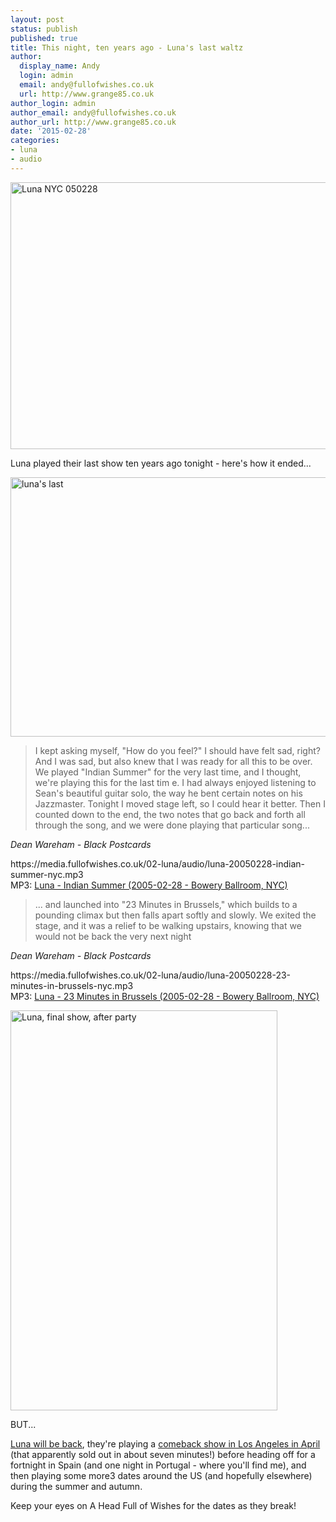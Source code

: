 ```yaml
---
layout: post
status: publish
published: true
title: This night, ten years ago - Luna's last waltz
author:
  display_name: Andy
  login: admin
  email: andy@fullofwishes.co.uk
  url: http://www.grange85.co.uk
author_login: admin
author_email: andy@fullofwishes.co.uk
author_url: http://www.grange85.co.uk
date: '2015-02-28'
categories:
- luna
- audio
---
```

<p><a href="https://www.flickr.com/photos/birzer/430517160" title="Luna NYC 050228 by Brian Birzer, on Flickr"><img src="https://farm1.staticflickr.com/178/430517160_33574a2fc3_z.jpg?zz=1" width="640" height="427" alt="Luna NYC 050228"></a></p>
<p>Luna played their last show ten years ago tonight - here's how it ended...</p>
<p><a href="https://www.flickr.com/photos/bluelaemmle/424487788" title="luna&#x27;s last by stupid blue, on Flickr"><img class="aligncenter" src="https://farm1.staticflickr.com/146/424487788_fa7828717f_z.jpg" width="640" height="415" alt="luna&#x27;s last"></a></p>
<blockquote><p>I kept asking myself, "How do you feel?" I should have felt sad, right? And I was sad, but also knew that I was ready for all this to be over. We played "Indian Summer" for the very last time, and I thought, we're playing this for the last tim e. I had always enjoyed listening to Sean's beautiful guitar solo, the way he bent certain notes on his Jazzmaster. Tonight I moved stage left, so I could hear it better. Then I counted down to the end, the two notes that go back and forth all through the song, and we were done playing that particular song...</p></blockquote>
<p><em>Dean Wareham - Black Postcards</em></p>
<p>https://media.fullofwishes.co.uk/02-luna/audio/luna-20050228-indian-summer-nyc.mp3<br />
MP3: <a href="https://media.fullofwishes.co.uk/02-luna/audio/luna-20050228-indian-summer-nyc.mp3">Luna - Indian Summer (2005-02-28 - Bowery Ballroom, NYC)</a></p>
<blockquote><p>... and launched into "23 Minutes in Brussels," which builds to a pounding climax but then falls apart softly and slowly. We exited the stage, and it was a relief to be walking upstairs, knowing that we would not be back the very next night</p></blockquote>
<p><em>Dean Wareham - Black Postcards</em></p>
<p>https://media.fullofwishes.co.uk/02-luna/audio/luna-20050228-23-minutes-in-brussels-nyc.mp3<br />
MP3: <a href="https://media.fullofwishes.co.uk/02-luna/audio/luna-20050228-23-minutes-in-brussels-nyc.mp3">Luna - 23 Minutes in Brussels (2005-02-28 - Bowery Ballroom, NYC)</a></p>
<p><a href="https://www.flickr.com/photos/franckd/2215504848" title="Luna, final show, after party by Franck Dewannieux, on Flickr"><img class="aligncenter" src="https://farm3.staticflickr.com/2381/2215504848_ae5758526d_o.jpg" width="427" height="640" alt="Luna, final show, after party"></a></p>
<p>BUT...</p>
<p><a href="/2014/10/28/luna-reunion-confirmed-spanish-tour-april-us-dates-follow/">Luna will be back</a>, they're playing a <a href="/2015/02/09/luna-reunion-date-los-angeles-april/">comeback show in Los Angeles in April</a> (that apparently sold out in about seven minutes!) before heading off for a fortnight in Spain (and one night in Portugal - where you'll find me), and then playing some more3 dates around the US (and hopefully elsewhere) during the summer and autumn.</p>
<p>Keep your eyes on A Head Full of Wishes for the dates as they break!</p>
